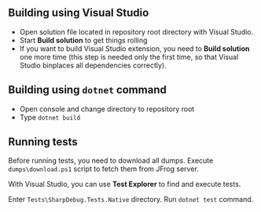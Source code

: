 ## Building using Visual Studio
- Open solution file located in repository root directory with Visual Studio.
- Start __Build solution__ to get things rolling
- If you want to build Visual Studio extension, you need to __Build solution__ one more time (this step is needed only the first time, so that Visual Studio binplaces all dependencies correctly).

## Building using `dotnet` command
- Open console and change directory to repository root
- Type `dotnet build`

## Running tests
Before running tests, you need to download all dumps. Execute `dumps\download.ps1` script to fetch them from JFrog server.

With Visual Studio, you can use __Test Explorer__ to find and execute tests.

Enter `Tests\SharpDebug.Tests.Native` directory. Run `dotnet test` command.
